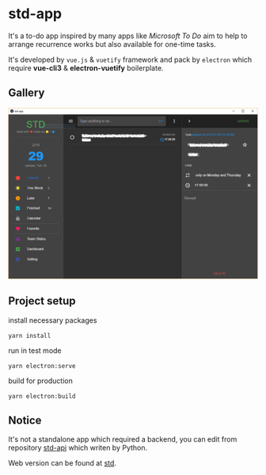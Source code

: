 # std-app
It's a to-do app inspired by many apps like *Microsoft To Do* aim to help to arrange recurrence works but also available for one-time tasks.

It's developed by `vue.js` & `vuetify` framework and pack by `electron` which require **vue-cli3** & **electron-vuetify** boilerplate.
## Gallery
![screenshot](Capture.PNG)
## Project setup
install necessary packages
```
yarn install
```
run in test mode
```
yarn electron:serve
```
build for production
```
yarn electron:build
```
## Notice
It's not a standalone app which required a backend, you can edit
from repository [std-api](https://www.github.com/NegativeDearc/std-api) which writen by Python.

Web version can be found at [std](https://www.github.com/NegativeDearc/std).

